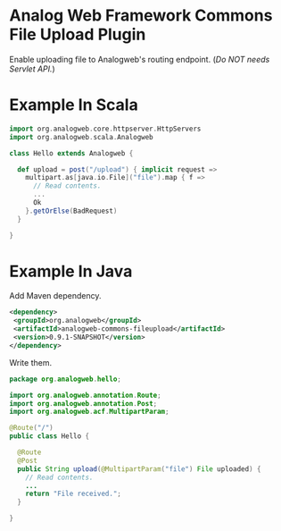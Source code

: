 Analog Web Framework Commons File Upload Plugin
===============================================

Enable uploading file to Analogweb's routing endpoint.
(*Do NOT needs Servlet API.*)

Example In Scala
=================

```scala
import org.analogweb.core.httpserver.HttpServers
import org.analogweb.scala.Analogweb

class Hello extends Analogweb {

  def upload = post("/upload") { implicit request => 
    multipart.as[java.io.File]("file").map { f =>
      // Read contents.
      ...
      Ok
    }.getOrElse(BadRequest)
  }

}
```

Example In Java
==========================

Add Maven dependency.

```xml
<dependency>
 <groupId>org.analogweb</groupId>
 <artifactId>analogweb-commons-fileupload</artifactId>
 <version>0.9.1-SNAPSHOT</version>
</dependency>
```

Write them.

```java
package org.analogweb.hello;

import org.analogweb.annotation.Route;
import org.analogweb.annotation.Post;
import org.analogweb.acf.MultipartParam;

@Route("/")
public class Hello {

  @Route
  @Post
  public String upload(@MultipartParam("file") File uploaded) {
    // Read contents.
    ...
    return "File received.";
  }

}
```
